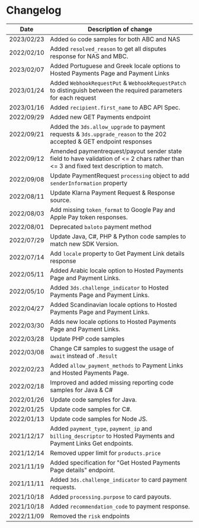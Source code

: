 # Changelog

| Date       | Description of change                                                                                                                   |
|------------|-----------------------------------------------------------------------------------------------------------------------------------------|
| 2023/02/23 | Added `Go` code samples for both ABC and NAS                                                                                            |
| 2022/02/10 | Added `resolved_reason` to get all disputes response for NAS and MBC.                                                                   |
| 2023/02/07 | Added Portuguese and Greek locale options to Hosted Payments Page and Payment Links                                                     |
| 2023/01/24 | Added `WebhookRequestPut` & `WebhookRequestPatch` to distinguish between the required parameters for each request                       |
| 2023/01/16 | Added `recipient.first_name` to ABC API Spec.                                                                                           |
| 2022/09/29 | Added new GET Payments endpoint                                                                                                         |                                                             
| 2022/09/21 | Added the `3ds.allow_upgrade` to payment requests & `3ds.upgrade_reason` to the 202 accepted & GET endpoint responses                   |
| 2022/09/12 | Amended paymentrequest/payout sender state field to have validation of <= 2 chars rather than <= 3 and fixed text description to match. |
| 2022/09/08 | Update PaymentRequest `processing` object to add `senderInformation` property                                                           |
| 2022/08/11 | Update Klarna Payment Request &  Response source.                                                                                       |
| 2022/08/03 | Add missing `token_format` to Google Pay and Apple Pay token responses.                                                                 |
| 2022/08/01 | Deprecated `baloto` payment method                                                                                                      |
| 2022/07/29 | Update Java, C#, PHP & Python code samples to match new SDK Version.                                                                    |
| 2022/07/14 | Add `locale` property to Get Payment Link details response                                                                              |
| 2022/05/11 | Added Arabic locale option to Hosted Payments Page and Payment Links.                                                                   |
| 2022/05/10 | Added `3ds.challenge_indicator` to Hosted Payments Page and Payment Links.                                                              |
| 2022/04/27 | Added Scandinavian locale options to Hosted Payments Page and Payment Links.                                                            |
| 2022/03/30 | Adds new locale options to Hosted Payments Page and Payment Links.                                                                      |
| 2022/03/28 | Update PHP code samples                                                                                                                 |
| 2022/03/08 | Change C# samples to suggest the usage of `await` instead of `.Result`                                                                  |
| 2022/02/23 | Added `allow_payment_methods` to Payment Links and Hosted Payments Page.                                                                |
| 2022/02/18 | Improved and added missing reporting code samples for Java & C#                                                                         |
| 2022/01/26 | Update code samples for Java.                                                                                                           |
| 2022/01/25 | Update code samples for C#.                                                                                                             |
| 2022/01/13 | Update code samples for Node JS.                                                                                                        |
| 2021/12/17 | Added `payment_type`, `payment_ip` and `billing_descriptor` to Hosted Payments and Payment Links Get endpoints.                         |
| 2021/12/14 | Removed upper limit for `products.price`                                                                                                |
| 2021/11/19 | Added specification for "Get Hosted Payments Page details" endpoint.                                                                    |
| 2021/11/11 | Added `3ds.challenge_indicator` to card payment requests.                                                                               |
| 2021/10/18 | Added `processing.purpose` to card payouts.                                                                                             |
| 2021/10/18 | Added `recommendation_code` to payment response.                                                                                        |
| 2022/11/09 | Removed the `risk` endpoints                                                                                                            |